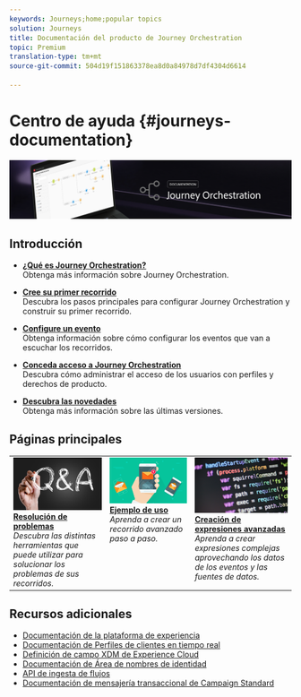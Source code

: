 ```yaml
---
keywords: Journeys;home;popular topics
solution: Journeys
title: Documentación del producto de Journey Orchestration
topic: Premium
translation-type: tm+mt
source-git-commit: 504d19f151863378ea8d0a84978d7df4304d6614

---
```



# Centro de ayuda {#journeys-documentation}

![](using/assets/do-not-localize/bannerjourney.png)

## Introducción

* **[¿Qué es Journey Orchestration?](using/about/about-journey-orchestration.md)**<br/>Obtenga más información sobre Journey Orchestration.

* **[Cree su primer recorrido](using/about/get-started.md)**<br/>Descubra los pasos principales para configurar Journey Orchestration y construir su primer recorrido.

* **[Configure un evento](using/event/about-events.md#section_tbk_5qt_pgb)**<br/>Obtenga información sobre cómo configurar los eventos que van a escuchar los recorridos.

* **[Conceda acceso a Journey Orchestration](using/about/access-management.md)**<br/>Descubra cómo administrar el acceso de los usuarios con perfiles y derechos de producto.

* **[Descubra las novedades](using/release-notes/release-notes.md)**<br/>Obtenga más información sobre las últimas versiones.

## Páginas principales

<table>
<tr>
    <td valign="top">
        <a href="using/about/troubleshooting.md">
       <img alt="Desarrolladores" src="using/assets/do-not-localize/FAQ.png" />
       </a>
    <div>
    <a href="using/about/troubleshooting.md"><strong>Resolución de problemas</strong></a>
    </div>
    <em>Descubra las distintas herramientas que puede utilizar para solucionar los problemas de sus recorridos.</em>
    <br>
  </td>
  <td valign="top">
    <a href="using/usecase/building-the-journey.md">
      <img alt="crear" src="using/assets/do-not-localize/design.png"/>
    </a>
    <div>
    <a href="using/usecase/building-the-journey.md"><strong>Ejemplo de uso</strong></a>
    </div>
    <em>Aprenda a crear un recorrido avanzado paso a paso.</em>
    <br>
  </td>
  <td valign="top">
    <a href="using/expression/expressionadvanced.md">
      <img alt="condiciones" src="using/assets/do-not-localize/dev.png"/>
    </a>
    <div>
    <a href="using/expression/expressionadvanced.md"><strong>Creación de expresiones avanzadas</strong></a>
    </div>
    <em>Aprenda a crear expresiones complejas aprovechando los datos de los eventos y las fuentes de datos. </em>
    <br>
  </td>
</tr>
</table>

## Recursos adicionales

* [Documentación de la plataforma de experiencia](https://www.adobe.com/es/experience-platform/documentation-and-developer-resources.html)
* [Documentación de Perfiles de clientes en tiempo real](https://docs.adobe.com/content/help/en/experience-platform/profile/home.html)
* [Definición de campo XDM de Experience Cloud](https://docs.adobe.com/content/help/en/experience-platform/xdm/home.html)
* [Documentación de Área de nombres de identidad](https://docs.adobe.com/content/help/en/experience-platform/identity/home.html)
* [API de ingesta de flujos](https://docs.adobe.com/content/help/en/experience-platform/ingestion/streaming/overview.html)
* [Documentación de mensajería transaccional de Campaign Standard](https://docs.adobe.com/content/help/es-ES/campaign-standard/using/communication-channels/transactional-messaging/about-transactional-messaging.translate.html)
